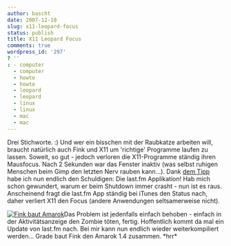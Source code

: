 ```yaml
---
author: bascht
date: 2007-12-10
slug: x11-leopard-focus
status: publish
title: X11 Leopard Focus
comments: true
wordpress_id: '297'
? ''
: - computer
  - computer
  - howto
  - howto
  - leopard
  - leopard
  - linux
  - linux
  - mac
  - mac
---
```


Drei Stichworte. :) Und wer ein bisschen mit der Raubkatze arbeiten
will, braucht natürlich auch Fink und X11 um 'richtige' Programme
laufen zu lassen. Soweit, so gut - jedoch verloren die
X11-Programme ständig ihren Mausfocus. Nach 2 Sekunden war das
Fenster inaktiv (was selbst ruhigen Menschen beim Gimp den letzten
Nerv rauben kann...). Dank
[dem Tipp](http://discussions.apple.com/message.jspa?messageID=5654597)
habe ich nun endlich den Schuldigen: Die last.fm Applikation! Hab
mich schon gewundert, warum er beim Shutdown immer crasht - nun ist
es raus. Anscheinend fragt die last.fm App ständig bei iTunes den
Status nach, daher verliert X11 den Focus (andere Anwendungen
seltsamerweise nicht).
 

[![Fink baut Amarok](http://www.bascht.com/uploads/2007/12/compilier.thumbnail.jpg)](http://www.bascht.com/uploads/2007/12/compilier.jpg "Fink baut Amarok")Das
Problem ist jedenfalls einfach behoben - einfach in der
Aktivitätsanzeige den Zombie töten, fertig. Hoffentlich kommt da
mal ein Update von last.fm nach. Bei mir kann nun endlich wieder
weiterkompiliert werden... Grade baut Fink den Amarok 1.4 zusammen.
\*hrr\*



